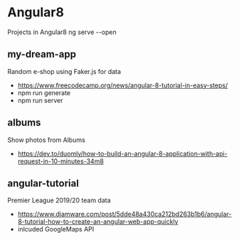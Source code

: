 # Angular8
Projects in Angular8
ng serve --open

## my-dream-app
Random e-shop using Faker.js for data
- https://www.freecodecamp.org/news/angular-8-tutorial-in-easy-steps/
- npm run generate
- npm run server

## albums
Show photos from Albums
- https://dev.to/duomly/how-to-build-an-angular-8-application-with-api-request-in-10-minutes-34m8

## angular-tutorial
Premier League 2019/20 team data
- https://www.djamware.com/post/5dde48a430ca212bd263b1b6/angular-8-tutorial-how-to-create-an-angular-web-app-quickly
- inlcuded GoogleMaps API
